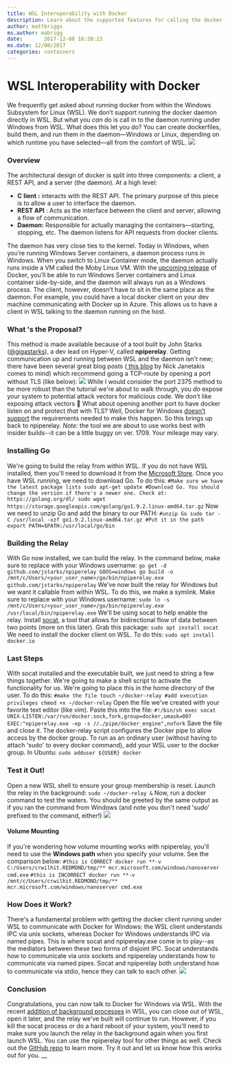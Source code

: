 ```yaml
---
title: WSL Interoperability with Docker
description: Learn about the supported features for calling the docker daemon under Windows using the Windows Subsystem for Linux.
author: mattbriggs
ms.author: mabrigg
date:       2017-12-08 18:20:23
ms.date: 12/08/2017
categories: containers
---
```

# WSL Interoperability with Docker

We frequently get asked about running docker from within the Windows Subsystem for Linux (WSL). We don’t support running the docker daemon directly in WSL. But what you _can_ do is call in to the daemon running under Windows from WSL. What does this let you do? You can create dockerfiles, build them, and run them in the daemon—Windows or Linux, depending on which runtime you have selected—all from the comfort of WSL. [![](https://msdnshared.blob.core.windows.net/media/2017/12/npipeconf.gif)](https://msdnshared.blob.core.windows.net/media/2017/12/npipeconf.gif)

### **Overview**

The architectural design of docker is split into three components: a client, a REST API, and a server (the daemon). At a high level:

  * **C** **lient** **:** interacts with the REST API. The primary purpose of this piece is to allow a user to interface the daemon.
  * **REST API** : Acts as the interface between the client and server, allowing a flow of communication.
  * **Daemon:** Responsible for actually managing the containers—starting, stopping, etc. The daemon listens for API requests from docker clients.

The daemon has very close ties to the kernel. Today in Windows, when you’re running Windows Server containers, a daemon process runs in Windows. When you switch to Linux Container mode, the daemon actually runs inside a VM called the Moby Linux VM. With the [upcoming release](https://blog.docker.com/2017/11/docker-for-windows-17-11/) of Docker, you’ll be able to run Windows Server containers and Linux container side-by-side, and the daemon will always run as a Windows process. The client, however, doesn’t have to sit in the same place as the daemon. For example, you could have a local docker client on your dev machine communicating with Docker up in Azure. This allows us to have a client in WSL talking to the daemon running on the host.

### **What** **'s the** **Proposal?**

This method is made available because of a tool built by John Starks ([@gigastarks](https://twitter.com/gigastarks)), a dev lead on Hyper-V, called **npiperelay**. Getting communication up and running between WSL and the daemon isn't new; there have been several great blog posts ([ this blog](https://nickjanetakis.com/blog/setting-up-docker-for-windows-and-wsl-to-work-flawlessly) by Nick Janetakis comes to mind) which recommend going a TCP-route by opening a port without TLS (like below): [![](https://msdnshared.blob.core.windows.net/media/2017/11/tls.png)](https://msdnshared.blob.core.windows.net/media/2017/11/tls.png) While I would consider the port 2375 method to be more robust than the tutorial we're about to walk through, you _do_ expose your system to potential attack vectors for malicious code. We don't like exposing attack vectors 🙂 What about opening another port to have docker listen on and protect _that_ with TLS? Well, Docker for Windows [ doesn’t support](https://github.com/docker/for-win/issues/453) the requirements needed to make this happen. So this brings up back to npiperelay.  _Note:_ the tool we are about to use works best with insider builds--it can be a little buggy on ver. 1709. Your mileage may vary.

### Installing Go

We're going to build the relay from within WSL. If you do not have WSL installed, then you'll need to download it from the [Microsoft Store](https://www.microsoft.com/store/productId/9NBLGGH4MSV6). Once you have WSL running, we need to download Go. To do this: `#Make sure we have the latest package lists sudo apt-get update #Download Go. You should change the version if there's a newer one. Check at: https://golang.org/dl/ sudo wget https://storage.googleapis.com/golang/go1.9.2.linux-amd64.tar.gz` Now we need to unzip Go and add the binary to our PATH: `#unzip Go sudo tar -C /usr/local -xzf go1.9.2.linux-amd64.tar.gz #Put it in the path export PATH=$PATH:/usr/local/go/bin`

### Building the Relay

With Go now installed, we can build the relay. In the command below, make sure to replace with your Windows username: `go get -d github.com/jstarks/npiperelay GOOS=windows go build -o /mnt/c/Users/<your_user_name>/go/bin/npiperelay.exe github.com/jstarks/npiperelay` We've now built the relay for Windows but we want it callable from within WSL. To do this, we make a symlink. Make sure to replace with your Windows username: `sudo ln -s /mnt/c/Users/<your_user_name>/go/bin/npiperelay.exe /usr/local/bin/npiperelay.exe` We'll be using socat to help enable the relay. Install [socat](https://linux.die.net/man/1/socat), a tool that allows for bidirectional flow of data between two points (more on this later). Grab this package: `sudo apt install socat` We need to install the docker client on WSL. To do this: `sudo apt install docker.io`

### Last Steps

With socat installed and the executable built, we just need to string a few things together. We're going to make a shell script to activate the functionality for us. We're going to place this in the home directory of the user. To do this: `#make the file touch ~/docker-relay #add execution privileges chmod +x ~/docker-relay` Open the file we've created with your favorite text editor (like vim). Paste this into the file: `#!/bin/sh exec socat UNIX-LISTEN:/var/run/docker.sock,fork,group=docker,umask=007 EXEC:"npiperelay.exe -ep -s //./pipe/docker_engine",nofork` Save the file and close it. The docker-relay script configures the Docker pipe to allow access by the docker group. To run as an ordinary user (without having to attach 'sudo' to every docker command), add your WSL user to the docker group. In Ubuntu: `sudo adduser ${USER} docker`

### Test it Out!

Open a new WSL shell to ensure your group membership is reset. Launch the relay in the background: `sudo ~/docker-relay &` Now, run a docker command to test the waters. You should be greeted by the same output as if you ran the command from Windows (and note you don't need 'sudo' prefixed to the command, either!) [![](https://msdnshared.blob.core.windows.net/media/2017/12/npipetest.gif)](https://msdnshared.blob.core.windows.net/media/2017/12/npipetest.gif)

#### Volume Mounting

If you're wondering how volume mounting works with npiperelay, you'll need to use the **Windows path** when you specify your volume. See the comparison below: `#this is CORRECT docker run **-v C:/Users/crwilhit.REDMOND/tmp/** mcr.microsoft.com/windows/nanoserver cmd.exe` `#this is INCORRECT docker run **-v /mnt/c/Users/crwilhit.REDMOND/tmp/** mcr.microsoft.com/windows/nanoserver cmd.exe`

### How Does it Work?

There's a fundamental problem with getting the docker client running under WSL to communicate with Docker for Windows: the WSL client understands IPC via unix sockets, whereas Docker for Windows understands IPC via named pipes. This is where socat and npiperelay.exe come in to play--as the mediators between these two forms of disjoint IPC. Socat understands how to communicate via unix sockets and npiperelay understands how to communicate via named pipes. Socat and npiperelay both understand how to communicate via stdio, hence they can talk to each other. [![](https://msdnshared.blob.core.windows.net/media/2017/12/docker4win.png)](https://msdnshared.blob.core.windows.net/media/2017/12/docker4win.png)

### Conclusion

Congratulations, you can now talk to Docker for Windows via WSL. With the recent [addition of background processes](https://blogs.msdn.microsoft.com/commandline/2017/12/04/background-task-support-in-wsl/) in WSL, you can close out of WSL, open it later, and the relay we've built will continue to run. However, if you kill the socat process or do a hard reboot of your system, you'll need to make sure you launch the relay in the background again when you first launch WSL.  You can use the npiperelay tool for other things as well. Check out the [GitHub repo](https://github.com/jstarks/npiperelay) to learn more. Try it out and let us know how this works out for you. __
